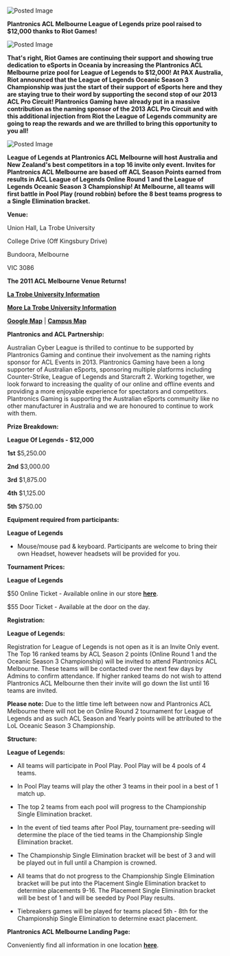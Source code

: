 ![Posted Image](http://oi42.tinypic.com/1zcfw2f.jpg)





**Plantronics ACL Melbourne League of Legends prize pool raised to $12,000 thanks to Riot Games!**





![Posted Image](http://oi42.tinypic.com/214o70g.jpg)





**That's right, Riot Games are continuing their support and showing true dedication to eSports in Oceania by increasing the Plantronics ACL Melbourne prize pool for League of Legends to $12,000! At PAX Australia, Riot announced that the League of Legends Oceanic Season 3 Championship was just the start of their support of eSports here and they are staying true to their word by supporting the second stop of our 2013 ACL Pro Circuit! Plantronics Gaming have already put in a massive contribution as the naming sponsor of the 2013 ACL Pro Circuit and with this additional injection from Riot the League of Legends community are going to reap the rewards and we are thrilled to bring this opportunity to you all!**





![Posted Image](http://oi41.tinypic.com/2i8w1ux.jpg)





**League of Legends at Plantronics ACL Melbourne will host Australia and New Zealand's best competitors in a top 16 invite only event. Invites for Plantronics ACL Melbourne are based off ACL Season Points earned from results in ACL League of Legends Online Round 1 and the League of Legends Oceanic Season 3 Championship! At Melbourne, all teams will first battle in Pool Play (round robbin) before the 8 best teams progress to a Single Elimination bracket.**





**Venue:** 


Union Hall, La Trobe University


College Drive (Off Kingsbury Drive)


Bundoora, Melbourne 


VIC 3086



**The 2011 ACL Melbourne Venue Returns!**


**[La Trobe University Information](http://www.latrobe.edu.au/melbourne/location)**


**[More La Trobe University Information](http://www.latrobe.edu.au/students/graduations/attending/bundoora)**


**[Google Map](http://maps.google.com/maps?f=q&hl=en&q=Union+Dr,+La+Trobe+University,+Bundoora&sll=-37.721985,145.051289&sspn=0.010133,0.020084&ie=UTF8&ll=-37.722647,145.050838&spn=0.010133,0.020084&z=16&iwloc=addr&om=1)** | 
**[Campus Map](http://i282.photobucket.com/albums/kk259/ilt12/LaTrobeUniversityMap.png)**





**Plantronics and ACL Partnership:**

Australian Cyber League is thrilled to continue to be supported by Plantronics Gaming and continue their involvement as the naming rights sponsor for ACL Events in 2013. Plantronics Gaming have been a long supporter of Australian eSports, sponsoring multiple platforms including Counter-Strike, League of Legends and Starcraft 2. Working together, we look forward to increasing the quality of our online and offline events and providing a more enjoyable experience for spectators and competitors. Plantronics Gaming is supporting the Australian eSports community like no other manufacturer in Australia and we are honoured to continue to work with them.






**Prize Breakdown:**


**League Of Legends - $12,000**



**1st**
 $5,250.00



**2nd**
 $3,000.00



**3rd**
 $1,875.00



**4th**
 $1,125.00



**5th**
 $750.00






**Equipment required from participants:**


**League of Legends**
 - Mouse/mouse pad & keyboard. Participants are welcome to bring their own Headset, however headsets will be provided for you.






**Tournament Prices:**


**League of Legends**


$50 Online Ticket - Available online in our store 
**[here](http://www.aclpro.com.au/forums/store/product/49-plantronics-acl-melbourne-2013-league-of-legends/)**.


$55 Door Ticket - Available at the door on the day.






**Registration:**


**League of Legends:**


Registration for League of Legends is not open as it is an Invite Only event. The Top 16 ranked teams by ACL Season 2 points (Online Round 1 and the Oceanic Season 3 Championship) will be invited to attend Plantronics ACL Melbourne. These teams will be contacted over the next few days by Admins to confirm attendance. If higher ranked teams do not wish to attend Plantronics ACL Melbourne then their invite will go down the list until 16 teams are invited. 



**Please note:**
 Due to the little time left between now and Plantronics ACL Melbourne there will not be on Online Round 2 tournament for League of Legends and as such ACL Season and Yearly points will be attributed to the LoL Oceanic Season 3 Championship.






**Structure:**


**League of Legends:**


- All teams will participate in Pool Play. Pool Play will be 4 pools of 4 teams.


- In Pool Play teams will play the other 3 teams in their pool in a best of 1 match up.


- The top 2 teams from each pool will progress to the Championship Single Elimination bracket.


- In the event of tied teams after Pool Play, tournament pre-seeding will determine the place of the tied teams in the Championship Single Elimination bracket.


- The Championship Single Elimination bracket  will be best of 3 and will be played out in full until a Champion is crowned.


- All teams that do not progress to the Championship Single Elimination bracket will be put into the Placement Single Elimination bracket to determine placements 9-16. The Placement Single Elimination bracket will be best of 1 and will be seeded by Pool Play results.


- Tiebreakers games will be played for teams placed 5th - 8th for the Championship Single Elimination to determine exact placement.






**Plantronics ACL Melbourne Landing Page:**

Conveniently find all information in one location 
**[here](http://www.aclpro.com.au/2013/events/melbourne/acl-melbourne)**.